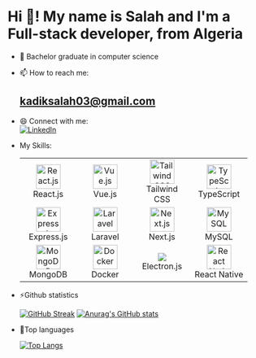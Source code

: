 # Hi 👋! My name is Salah and I'm a Full-stack developer, from Algeria  
- 🌱 Bachelor graduate in computer science  
- 📫 How to reach me:
  ## kadiksalah03@gmail.com  
- 😄 Connect with me:  
  [![LinkedIn](https://img.icons8.com/fluent/64/000000/linkedin.png)](https://dz.linkedin.com/in/salah-eddine-kadik-6b3889284)  


- My Skills:
        <table>
          <tr>
            <td align="center" width="96">
              <img src="https://img.icons8.com/color/48/000000/react-native.png" alt="React.js" width="48" height="48"/>
              <br>React.js
            </td>
            <td align="center" width="96">
              <img src="https://img.icons8.com/color/48/000000/vue-js.png" alt="Vue.js" width="48" height="48"/>
              <br>Vue.js
            </td>
            <td align="center" width="96">
              <img src="https://img.icons8.com/color/48/000000/tailwindcss.png" alt="Tailwind CSS" width="48" height="48"/>
              <br>Tailwind CSS
            </td>
             <td align="center" width="96">
              <img src="https://img.icons8.com/color/48/000000/typescript.png" alt="TypeScript" width="48" height="48"/>
              <br>TypeScript
            </td>
          </tr>
          <tr>
            <td align="center" width="96">
              <img src="https://img.icons8.com/color/48/000000/express-js.png" alt="Express.js" width="48" height="48"/>
              <br>Express.js
            </td>
            <td align="center" width="96">
              <img src="https://img.icons8.com/fluency/48/000000/laravel.png" alt="Laravel" width="48" height="48"/>
              <br>Laravel
            </td>
            <td align="center" width="96">
              <img src="https://img.icons8.com/color/48/000000/nextjs.png" alt="Next.js" width="48" height="48"/>
              <br>Next.js
            </td>
              <td align="center" width="96">
              <img src="https://img.icons8.com/color/48/000000/mysql-logo.png" alt="MySQL" width="48" height="48"/>
              <br>MySQL
            </td>
          </tr>
          <tr>
            <td align="center" width="96">
              <img src="https://img.icons8.com/color/48/000000/mongodb.png" alt="MongoDB" width="48" height="48"/>
              <br>MongoDB
            </td>
            <td align="center" width="96">
              <img src="https://img.icons8.com/fluency/48/000000/docker.png" alt="Docker" width="48" height="48"/>
              <br>Docker
            </td>
            <td align="center" width="96">
              <img src="https://cdn.jsdelivr.net/gh/devicons/devicon/icons/electron/electron-original.svg"/>
              <br>Electron.js
            </td>
            <td align="center" width="96">
              <img src="https://reactnative.dev/img/header_logo.svg" alt="React Native" width="48" height="48"/>
              <br>React Native
            </td>
          </tr>
        </table>


- ⚡Github statistics


  <p align="start">
    <a href="https://git.io/streak-stats" style="display: inline-block;">
      <img src="https://streak-stats.demolab.com?user=kadik23&theme=highcontrast" alt="GitHub Streak" />
    </a>
    <a href="https://github.com/anuraghazra/github-readme-stats" style="display: inline-block;">
      <img src="https://github-readme-stats.vercel.app/api?username=kadik23&show_icons=true&bg_color=00000000" alt="Anurag's GitHub stats"/>
    </a>
  </p>



- 🔭Top languages

    
  <p align="start">
    <a href="https://github.com/anuraghazra/github-readme-stats">
      <img src="https://github-readme-stats.vercel.app/api/top-langs/?username=kadik23&bg_color=00000000" alt="Top Langs"/>
    </a>
  </p>
<!--
**kadik23/kadik23** is a ✨ _special_ ✨ repository because its `README.md` (this file) appears on your GitHub profile.

Here are some ideas to get you started:

- 🔭 I’m currently working on ...
- 🌱 I’m currently learning ...
- 👯 I’m looking to collaborate on ...
- 🤔 I’m looking for help with ...
- 💬 Ask me about ...
- 📫 How to reach me: ...
- 😄 Pronouns: ...
- ⚡ Fun fact: ...
-->
